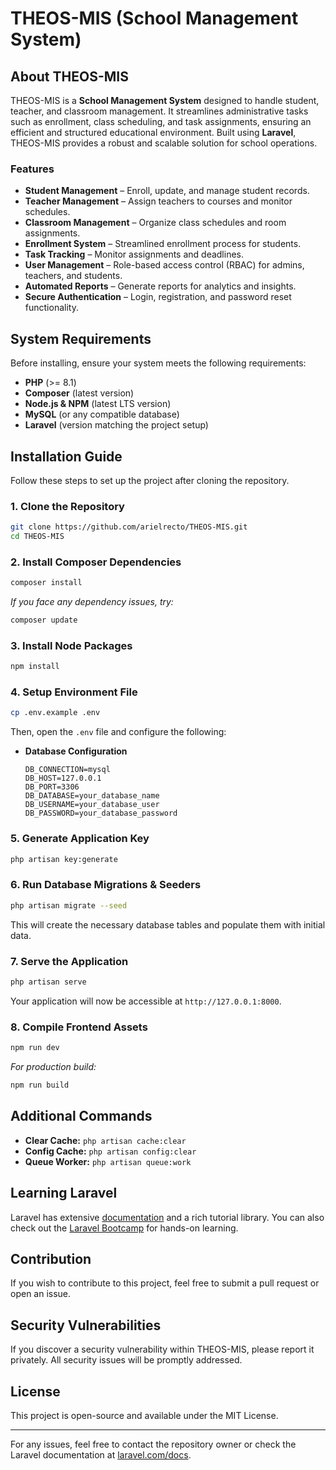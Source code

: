 # THEOS-MIS (School Management System)

## About THEOS-MIS

THEOS-MIS is a **School Management System** designed to handle student, teacher, and classroom management. It streamlines administrative tasks such as enrollment, class scheduling, and task assignments, ensuring an efficient and structured educational environment. Built using **Laravel**, THEOS-MIS provides a robust and scalable solution for school operations.

### Features

- **Student Management** – Enroll, update, and manage student records.
- **Teacher Management** – Assign teachers to courses and monitor schedules.
- **Classroom Management** – Organize class schedules and room assignments.
- **Enrollment System** – Streamlined enrollment process for students.
- **Task Tracking** – Monitor assignments and deadlines.
- **User Management** – Role-based access control (RBAC) for admins, teachers, and students.
- **Automated Reports** – Generate reports for analytics and insights.
- **Secure Authentication** – Login, registration, and password reset functionality.

## System Requirements

Before installing, ensure your system meets the following requirements:

- **PHP** (>= 8.1)
- **Composer** (latest version)
- **Node.js & NPM** (latest LTS version)
- **MySQL** (or any compatible database)
- **Laravel** (version matching the project setup)

## Installation Guide

Follow these steps to set up the project after cloning the repository.

### 1. Clone the Repository

```sh
git clone https://github.com/arielrecto/THEOS-MIS.git
cd THEOS-MIS
```

### 2. Install Composer Dependencies

```sh
composer install
```

*If you face any dependency issues, try:*

```sh
composer update
```

### 3. Install Node Packages

```sh
npm install
```

### 4. Setup Environment File

```sh
cp .env.example .env
```

Then, open the `.env` file and configure the following:

- **Database Configuration**
  ```env
  DB_CONNECTION=mysql
  DB_HOST=127.0.0.1
  DB_PORT=3306
  DB_DATABASE=your_database_name
  DB_USERNAME=your_database_user
  DB_PASSWORD=your_database_password
  ```

### 5. Generate Application Key

```sh
php artisan key:generate
```

### 6. Run Database Migrations & Seeders

```sh
php artisan migrate --seed
```

This will create the necessary database tables and populate them with initial data.

### 7. Serve the Application

```sh
php artisan serve
```

Your application will now be accessible at `http://127.0.0.1:8000`.

### 8. Compile Frontend Assets

```sh
npm run dev
```

*For production build:*

```sh
npm run build
```

## Additional Commands

- **Clear Cache:** `php artisan cache:clear`
- **Config Cache:** `php artisan config:clear`
- **Queue Worker:** `php artisan queue:work`

## Learning Laravel

Laravel has extensive [documentation](https://laravel.com/docs) and a rich tutorial library. You can also check out the [Laravel Bootcamp](https://bootcamp.laravel.com) for hands-on learning.

## Contribution

If you wish to contribute to this project, feel free to submit a pull request or open an issue.

## Security Vulnerabilities

If you discover a security vulnerability within THEOS-MIS, please report it privately. All security issues will be promptly addressed.

## License

This project is open-source and available under the MIT License.

---

For any issues, feel free to contact the repository owner or check the Laravel documentation at [laravel.com/docs](https://laravel.com/docs).

